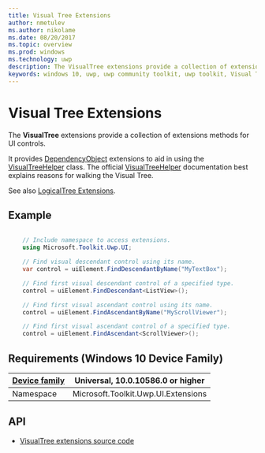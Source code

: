 ```yaml
---
title: Visual Tree Extensions
author: nmetulev
ms.author: nikolame
ms.date: 08/20/2017
ms.topic: overview
ms.prod: windows
ms.technology: uwp
description: The VisualTree extensions provide a collection of extensions methods for UI controls. It provides DependencyObject extensions to aid in using the VisualTreeHelper class.
keywords: windows 10, uwp, uwp community toolkit, uwp toolkit, Visual Tree, extentions
---
```


# Visual Tree Extensions

The **VisualTree** extensions provide a collection of extensions methods for UI controls.

It provides [DependencyObject][1] extensions to aid in using the [VisualTreeHelper][2] class.
The official [VisualTreeHelper][2] documentation best explains reasons for walking the Visual Tree.

See also [LogicalTree Extensions](LogicalTree.md).

## Example

```csharp

	// Include namespace to access extensions.
	using Microsoft.Toolkit.Uwp.UI;

	// Find visual descendant control using its name.
	var control = uiElement.FindDescendantByName("MyTextBox");

	// Find first visual descendant control of a specified type.
	control = uiElement.FindDescendant<ListView>();

	// Find first visual ascendant control using its name.
	control = uiElement.FindAscendantByName("MyScrollViewer");

	// Find first visual ascendant control of a specified type.
	control = uiElement.FindAscendant<ScrollViewer>();
```

## Requirements (Windows 10 Device Family)

| [Device family](http://go.microsoft.com/fwlink/p/?LinkID=526370) | Universal, 10.0.10586.0 or higher |
| --- | --- |
| Namespace | Microsoft.Toolkit.Uwp.UI.Extensions |

## API

* [VisualTree extensions source code](https://github.com/Microsoft/UWPCommunityToolkit/blob/master/Microsoft.Toolkit.Uwp.UI/Extensions/Tree/VisualTree.cs)

[1]:https://docs.microsoft.com/en-us/uwp/api/Windows.UI.Xaml.DependencyObject
[2]:https://docs.microsoft.com/en-us/uwp/api/Windows.UI.Xaml.Media.VisualTreeHelper

